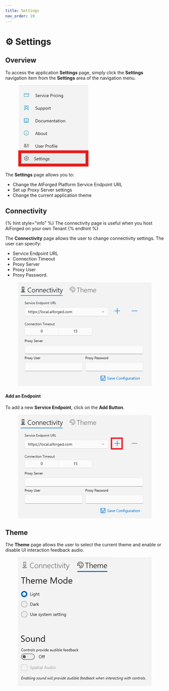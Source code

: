 ```yaml
---
title: Settings
nav_order: 19
---
```


# ⚙️ Settings

## Overview

To access the application **Settings** page, simply click the **Settings** navigation item from the **Settings** area of the navigation menu.

<figure><img src=".gitbook/assets/image (6) (1).png" alt=""><figcaption></figcaption></figure>

The **Settings** page allows you to:

* Change the AIForged Platform Service Endpoint URL
* Set up Proxy Server settings
* Change the current application theme

## Connectivity

{% hint style="info" %}
The connectivity page is useful when you host AiForged on your own Tenant
{% endhint %}

The **Connectivity** page allows the user to change connectivity settings. The user can specify:

* Service Endpoint URL
* Connection Timeout
* Proxy Server
* Proxy User
* Proxy Password.

<figure><img src=".gitbook/assets/image (4) (5).png" alt=""><figcaption></figcaption></figure>

#### Add an Endpoint

To add a new **Service Endpoint**, click on the **Add Button**.

<figure><img src=".gitbook/assets/image (80).png" alt=""><figcaption></figcaption></figure>

## Theme

The **Theme** page allows the user to select the current theme and enable or disable UI interaction feedback audio.

<figure><img src=".gitbook/assets/image (2) (1) (1) (1).png" alt=""><figcaption></figcaption></figure>

